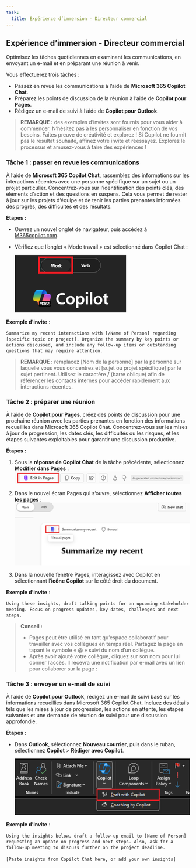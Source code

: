 ```yaml
---
task:
  title: Expérience d’immersion - Directeur commercial
---
```


## Expérience d’immersion - Directeur commercial  

Optimisez les tâches quotidiennes en examinant les communications, en envoyant un e-mail et en préparant une réunion à venir.  

Vous effectuerez trois tâches :  

- Passez en revue les communications à l’aide de **Microsoft 365 Copilot Chat**.  
- Préparez les points de discussion de la réunion à l’aide de **Copilot pour Pages**.
- Rédigez un e-mail de suivi à l’aide de **Copilot pour Outlook**.  

> **REMARQUE :** des exemples d’invites sont fournis pour vous aider à commencer. N’hésitez pas à les personnaliser en fonction de vos besoins. Faites preuve de créativité et explorez ! Si Copilot ne fournit pas le résultat souhaité, affinez votre invite et réessayez. Explorez le processus et amusez-vous à faire des expériences !  

### Tâche 1 : passer en revue les communications  

À l’aide de **Microsoft 365 Copilot Chat**, rassemblez des informations sur les interactions récentes avec une personne spécifique sur un sujet ou un projet particulier. Concentrez-vous sur l’identification des points clés, des éléments d’action et des questions en suspens. Cela vous permet de rester à jour sur les projets d’équipe et de tenir les parties prenantes informées des progrès, des difficultés et des résultats.  

**Étapes :**

- Ouvrez un nouvel onglet de navigateur, puis accédez à [M365copilot.com](https://m365copilot.com/).
- Vérifiez que l’onglet « Mode travail » est sélectionné dans Copilot Chat :

    ![Capture d’écran montrant l’onglet Mode travail.](../Prompts/Media/work-mode.png)

**Exemple d’invite** :

```text
Summarize my recent interactions with [/Name of Person] regarding [specific topic or project]. Organize the summary by key points or actions discussed, and include any follow-up items or outstanding questions that may require attention.
```

> **REMARQUE :** remplacez [Nom de la personne] par la personne sur laquelle vous vous concentrez et [sujet ou projet spécifique] par le sujet pertinent. Utilisez le caractère **/** (barre oblique) afin de référencer les contacts internes pour accéder rapidement aux interactions récentes.

### Tâche 2 : préparer une réunion  

À l’aide de **Copilot pour Pages**, créez des points de discussion pour une prochaine réunion avec les parties prenantes en fonction des informations recueillies dans Microsoft 365 Copilot Chat. Concentrez-vous sur les mises à jour de progression, les dates clés, les difficultés ou les risques, et les étapes suivantes exploitables pour garantir une discussion productive.

**Étapes :**

1. Sous la **réponse de Copilot Chat** de la tâche précédente, sélectionnez **Modifier dans Pages** :  
   ![Capture d’écran montrant Copilot pour Pages.](../Prompts/Media/edit_in_pages.png)

2. Dans le nouvel écran Pages qui s’ouvre, sélectionnez **Afficher toutes les pages** :  
   ![Capture d’écran montrant Copilot pour Pages.](../Prompts/Media/view-all-pages.png)

3. Dans la nouvelle fenêtre Pages, interagissez avec Copilot en sélectionnant l’**icône Copilot** sur le côté droit du document.

**Exemple d’invite** :

```text
Using these insights, draft talking points for an upcoming stakeholder meeting. Focus on progress updates, key dates, challenges and next steps. 
```

> **Conseil :**  
> - Pages peut être utilisé en tant qu’espace collaboratif pour travailler avec vos collègues en temps réel. Partagez la page en tapant le symbole « @ » suivi du nom d’un collègue.
> - Après avoir ajouté votre collègue, cliquez sur son nom pour lui donner l’accès. Il recevra une notification par e-mail avec un lien pour collaborer sur la page :  

### Tâche 3 : envoyer un e-mail de suivi  

À l’aide de **Copilot pour Outlook**, rédigez un e-mail de suivi basé sur les informations recueillies dans Microsoft 365 Copilot Chat. Incluez des détails tels que les mises à jour de progression, les actions en attente, les étapes suivantes et une demande de réunion de suivi pour une discussion approfondie.

**Étapes :**

- Dans **Outlook**, sélectionnez **Nouveau courrier**, puis dans le ruban, sélectionnez **Copilot** > **Rédiger avec Copilot**.

    ![Capture d’écran montrant Copilot pour Outlook.](../Prompts/Media/copilot-outlook-desktop.png)

**Exemple d’invite** :

```text
Using the insights below, draft a follow-up email to [Name of Person] requesting an update on progress and next steps. Also, ask for a follow-up meeting to discuss further on the project deadline. 

[Paste insights from Copilot Chat here, or add your own insights]
```
